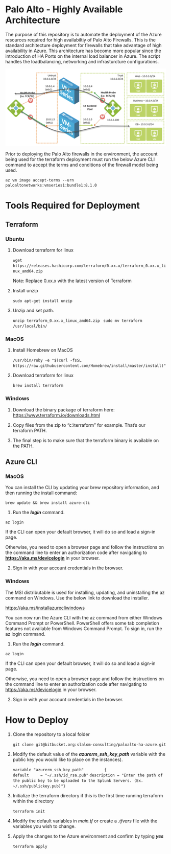 # Palo Alto - Highly Available Architecture

The purpose of this repository is to automate the deployment of the Azure resources required for high availabiltiy of Palo Alto Firewalls. This is the standard architecture deployment for firewalls that take advantage of high availability in Azure. This architecture has become more popular since the introduction of HA Ports on the internal load balancer in Azure. The script handles the loadbalancing, networking and infrasturcture configurations.

![Scheme](https://github.com/gregnrobinson/paloalto-ha-azure/blob/master/Data/pan_ha_architecture.png?raw=true)

Prior to deploying the Palo Alto firewalls in the environment, the account being used for the terraform deployment must run the below Azure CLI command to accept the terms and conditions of the firewall model being used.

```
az vm image accept-terms --urn paloaltonetworks:vmseries1:bundle1:8.1.0
```

# Tools Required for Deployment

## Terraform

### Ubuntu

1. Download terraform for linux 

	```wget https://releases.hashicorp.com/terraform/0.xx.x/terraform_0.xx.x_linux_amd64.zip```

	Note: Replace 0.xx.x with the latest version of Terraform

2. Install unzip

	```sudo apt-get install unzip```

3. Unzip and set path.

	```unzip terraform_0.xx.x_linux_amd64.zip ```
	```sudo mv terraform /usr/local/bin/```


### MacOS

1. Install Homebrew on MacOS

	```/usr/bin/ruby -e "$(curl -fsSL https://raw.githubusercontent.com/Homebrew/install/master/install)"```

1. Download terraform for linux 

	```brew install terraform```


### Windows

1. Download the binary package of terraform here: https://www.terraform.io/downloads.html

2. Copy files from the zip to “c:\terraform” for example. That’s our terraform PATH.

3. The final step is to make sure that the terraform binary is available on the PATH.


## Azure CLI

### MacOS

You can install the CLI by updating your brew repository information, and then running the install command:
```
brew update && brew install azure-cli
```

1. Run the ***login*** command.

```
az login
```

If the CLI can open your default browser, it will do so and load a sign-in page.

Otherwise, you need to open a browser page and follow the instructions on the command line to enter an authorization code after navigating to **https://aka.ms/devicelogin** in your browser.

2. Sign in with your account credentials in the browser.

### Windows

The MSI distributable is used for installing, updating, and uninstalling the az command on Windows. Use the below link to download the installer.

https://aka.ms/installazurecliwindows

You can now run the Azure CLI with the az command from either Windows Command Prompt or PowerShell. PowerShell offers some tab completion features not available from Windows Command Prompt. To sign in, run the az login command.

1. Run the ***login*** command.

```
az login
```

If the CLI can open your default browser, it will do so and load a sign-in page.

Otherwise, you need to open a browser page and follow the instructions on the command line to enter an authorization code after navigating to https://aka.ms/devicelogin in your browser.

2. Sign in with your account credentials in the browser.


# How to Deploy

1. Clone the repository to a local folder

	```git clone git@bitbucket.org:slalom-consulting/paloalto-ha-azure.git```

3. Modify the default value of the ***azurerm_ssh_key_path*** variable with the public key you would like to place on the instances).

	```variable "azurerm_ssh_key_path"         {```  
	```default     = "~/.ssh/id_rsa.pub"```
	```description = "Enter the path of the public key to be uploaded to the Splunk Servers. (Ex. ~/.ssh/publickey.pub)"}```

4. Initialize the terraform directory if this is the first time running terraform within the directory

	```terraform init```

5. Modify the default variables in *main.tf* or create a *.tfvars* file with the variables you wish to change. 

6. Apply the changes to the Azure environment and confirm by typing ***yes***

	```terraform apply```
